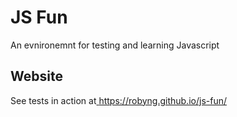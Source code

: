 # JS Fun
An evnironemnt for testing and learning Javascript

## Website
See tests in action at<a href="https://robyng.github.io/js-fun/" target="_blank"> https://robyng.github.io/js-fun/</a>
